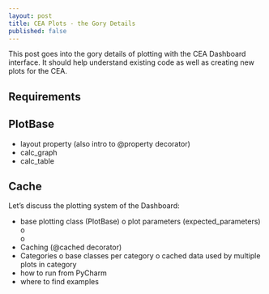 ```yaml
---
layout: post
title: CEA Plots - the Gory Details
published: false
---
```


This post goes into the gory details of plotting with the CEA Dashboard interface. It should help understand existing code as well as creating new plots for the CEA.

## Requirements

## PlotBase

- layout property (also intro to @property decorator)
- calc_graph
- calc_table

## Cache


Let’s discuss the plotting system of the Dashboard:

-	base plotting class (PlotBase)
o	plot parameters (expected_parameters)
o	
o	
-	Caching (@cached decorator)
-	Categories
o	base classes per category
o	cached data used by multiple plots in category
-	how to run from PyCharm
-	where to find examples
